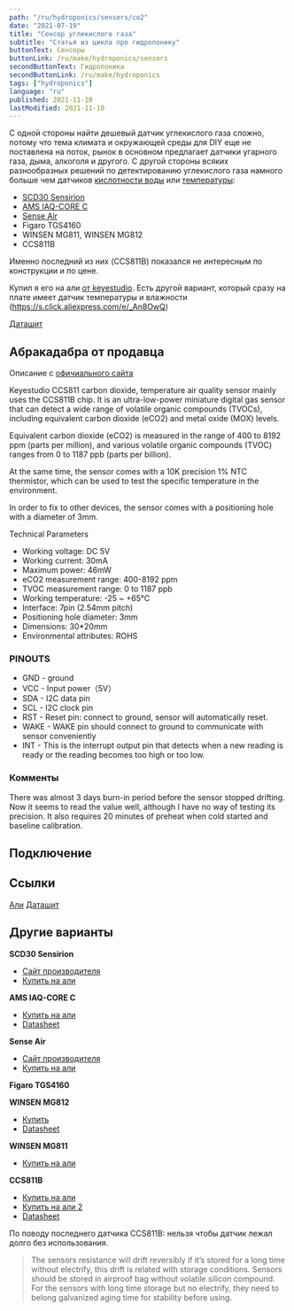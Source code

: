 ```yaml
---
path: "/ru/hydroponics/sensors/co2"
date: "2021-07-19"
title: "Сенсор углекислого газа"
subtitle: "Статья из цикла про гидропонику"
buttonText: Сенсоры
buttonLink: /ru/make/hydroponics/sensors
secondButtonText: Гидропоника
secondButtonLink: /ru/make/hydroponics
tags: ["hydroponics"]
language: "ru"
published: 2021-11-10
lastModified: 2021-11-10
---
```


С одной стороны найти дешевый датчик углекислого газа сложно, потому что тема климата и окружающей среды для DIY еще не поставлена на поток, рынок в основном предлагает датчики угарного газа, дыма, алкоголя и другого. С другой стороны всяких разнообразных решений по детектированию углекислого газа намного больше чем датчиков [кислотности воды](/ru/hydroponics/sensors/ph) или [температуры](/ru/hydroponics/sensors/temperature):

- [SCD30 Sensirion](https://www.sensirion.com/en/environmental-sensors/carbon-dioxide-sensors/carbon-dioxide-sensors-scd30/)
- [AMS IAQ-CORE C](https://www.compel.ru/item-pdf/c232e7e7dbddb20824a26cdc0f748bed/pn/ams~iaq-core-c.pdf)
- [Sense Air](https://senseair.com/products/size-counts/s8-residential/)
- Figaro TGS4160
- WINSEN MG811, WINSEN MG812
- CCS811B

Именно последний из них (CCS811B) показался не интересным по конструкции и по цене. 

Купил я его на али [от keyestudio](https://s.click.aliexpress.com/e/_AmOv9C).
Есть другой вариант, который сразу на плате имеет датчик температуры и влажности  (https://s.click.aliexpress.com/e/_An8OwQ)

[Даташит](https://cdn.compacttool.ru/downloads/CCS811_Datasheet.pdf)


## Абракадабра от продавца

Описание с [офичиального сайта](https://wiki.keyestudio.com/KS0457_keyestudio_CCS811_Carbon_Dioxide_Air_Quality_Sensor)

Keyestudio CCS811 carbon dioxide, temperature air quality sensor mainly uses the CCS811B chip. It is an ultra-low-power miniature digital gas sensor that can detect a wide range of volatile organic compounds (TVOCs), including equivalent carbon dioxide (eCO2) and metal oxide (MOX) levels.

Equivalent carbon dioxide (eCO2) is measured in the range of 400 to 8192 ppm (parts per million), and various volatile organic compounds (TVOC) ranges from 0 to 1187 ppb (parts per billion).

At the same time, the sensor comes with a 10K precision 1% NTC thermistor, which can be used to test the specific temperature in the environment.

In order to fix to other devices, the sensor comes with a positioning hole with a diameter of 3mm.

Technical Parameters

- Working voltage: DC 5V
- Working current: 30mA
- Maximum power: 46mW
- eCO2 measurement range: 400-8192 ppm
- TVOC measurement range: 0 to 1187 ppb
- Working temperature: -25 ~ +65℃
- Interface: 7pin (2.54mm pitch)
- Positioning hole diameter: 3mm  
- Dimensions: 30*20mm
- Environmental attributes: ROHS
 
### PINOUTS

- GND - ground
- VCC - Input power（5V）
- SDA - I2C data pin
- SCL - I2C clock pin
- RST - Reset pin: connect to ground, sensor will automatically reset.
- WAKE - WAKE pin should connect to ground to communicate with sensor conveniently
- INT - This is the interrupt output pin that detects when a new reading is ready or the reading becomes too high or too low. 

### Комменты

There was almost 3 days burn-in period before the sensor stopped drifting. Now it seems to read the value well, although I have no way of testing its precision. It also requires 20 minutes of preheat when cold started and baseline calibration.



## Подключение



## Ссылки

[Али](https://s.click.aliexpress.com/e/_AmOv9C)
[Даташит](https://cdn.compacttool.ru/downloads/CCS811_Datasheet.pdf)



## Другие варианты

**SCD30 Sensirion**
- [Сайт производителя](https://www.sensirion.com/en/environmental-sensors/carbon-dioxide-sensors/carbon-dioxide-sensors-scd30/)
- [Купить на али](https://aliexpress.ru/item/1005001392172293.html)

**AMS IAQ-CORE C**
- [Купить на али](https://aliexpress.ru/item/33044332335.html)
- [Datasheet](https://www.compel.ru/item-pdf/c232e7e7dbddb20824a26cdc0f748bed/pn/ams~iaq-core-c.pdf)

**Sense Air**
- [Сайт производителя](https://senseair.com/products/size-counts/s8-residential/)
- [Купить на али](https://aliexpress.ru/item/32863793412.html)

**Figaro TGS4160**

**WINSEN MG812**
- [Купить](https://www.chipdip.ru/product0/8000978122)
- [Datasheet](https://data.electronshik.ru/z/Datasheet/M/mg812-co2-manual-v1_1.pdf)

**WINSEN MG811**
- [Купить на али](https://aliexpress.ru/item/1005002212335911.html)

**CCS811B**
- [Купить на али](https://aliexpress.ru/item/1005001376765343.html)
- [Купить на али 2](https://aliexpress.ru/item/4000073907942.html)
- [Datasheet](https://cdn.compacttool.ru/downloads/CCS811_Datasheet.pdf)

По поводу последнего датчика CCS811B: нельзя чтобы датчик лежал долго без использования.

> The sensors resistance will drift reversibly if it’s stored for a long time without electrify, this drift is related with storage conditions. Sensors should be stored in airproof bag without volatile silicon compound. For the sensors with long time storage but no electrify, they need to belong galvanized aging time for stability before using. 
